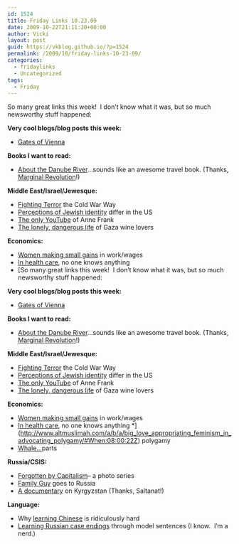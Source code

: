 ```yaml
---
id: 1524
title: Friday Links 10.23.09
date: 2009-10-22T21:11:20+00:00
author: Vicki
layout: post
guid: https://vkblog.github.io/?p=1524
permalink: /2009/10/friday-links-10-23-09/
categories:
  - fridaylinks
  - Uncategorized
tags:
  - Friday
---
```

So many great links this week!  I don&#8217;t know what it was, but so much newsworthy stuff happened:

**Very cool blogs/blog posts this week:**

  * [Gates of Vienna](http://gatesofvienna.blogspot.com/)

**Books I want to read:**

  * [About the Danube River](http://www.amazon.com/Danube-FSG-Classics-Claudio-Magris/dp/0374522456/ref=sr_1_1?ie=UTF8&s=books&qid=1255477221&sr=1-1/marginalrevol-20)&#8230;sounds like an awesome travel book. (Thanks, [Marginal Revolution](http://www.marginalrevolution.com)!)

**Middle East/Israel/Jewesque:**

  * [Fighting Terror](http://www.foreignpolicy.com/articles/2009/10/14/winning_hearts_and_minds_the_cold_war_way) the Cold War Way
  * [Perceptions of Jewish identity](http://www.ynetnews.com/articles/0,7340,L-3791863,00.html) differ in the US
  * [The only YouTube](http://www.thesmartset.com/article/article10200901.aspx) of Anne Frank
  * [The lonely, dangerous life](http://www.google.com/hostednews/afp/article/ALeqM5gaMx4IRnsrj109iDNlKZvcWQVRtA) of Gaza wine lovers

**Economics:**

  * [Women making small gains](http://jezebel.com/5384826/bringing-home-the-bacon-women-making-small-gains-in-work-wages) in work/wages
  * [In health care](http://reason.com/archives/2009/10/20/health-care-nihilism), no one knows anything
  * [So many great links this week!  I don&#8217;t know what it was, but so much newsworthy stuff happened:

**Very cool blogs/blog posts this week:**

  * [Gates of Vienna](http://gatesofvienna.blogspot.com/)

**Books I want to read:**

  * [About the Danube River](http://www.amazon.com/Danube-FSG-Classics-Claudio-Magris/dp/0374522456/ref=sr_1_1?ie=UTF8&s=books&qid=1255477221&sr=1-1/marginalrevol-20)&#8230;sounds like an awesome travel book. (Thanks, [Marginal Revolution](http://www.marginalrevolution.com)!)

**Middle East/Israel/Jewesque:**

  * [Fighting Terror](http://www.foreignpolicy.com/articles/2009/10/14/winning_hearts_and_minds_the_cold_war_way) the Cold War Way
  * [Perceptions of Jewish identity](http://www.ynetnews.com/articles/0,7340,L-3791863,00.html) differ in the US
  * [The only YouTube](http://www.thesmartset.com/article/article10200901.aspx) of Anne Frank
  * [The lonely, dangerous life](http://www.google.com/hostednews/afp/article/ALeqM5gaMx4IRnsrj109iDNlKZvcWQVRtA) of Gaza wine lovers

**Economics:**

  * [Women making small gains](http://jezebel.com/5384826/bringing-home-the-bacon-women-making-small-gains-in-work-wages) in work/wages
  * [In health care](http://reason.com/archives/2009/10/20/health-care-nihilism), no one knows anything
  *](http://www.altmuslimah.com/a/b/a/big_love_appropriating_feminism_in_advocating_polygamy/#When:08:00:22Z) polygamy
  * [Whale&#8230;](http://www.marginalrevolution.com/marginalrevolution/2009/10/russian-markets-in-everything.html)parts

**Russia/CSIS:**

  *  [Forgotten by Capitalism](http://designmind.frogdesign.com/articles/power/forgotten-by-capitalism.html?#/images/dm/dm10_forgotten_by_capitalism_slide_4.jpg)&#8211; a photo series
  * [Family Guy](http://www.robertamsterdam.com/2009/10/the_family_guy_goes_to_russia.htm) goes to Russia
  * [A documentary](http://www.eurasianet.org/departments/insightb/articles/eav101609b.shtml) on Kyrgyzstan (Thanks, Saltanat!)

**Language:**

  * Why [learning Chinese](http://www.pinyin.info/readings/texts/moser.html) is ridiculously hard
  * [Learning Russian case endings](http://http://citeseerx.ist.psu.edu/viewdoc/download?doi=10.1.1.89.1907&rep=rep1&type=pdf) through model sentences (I know.  I&#8217;m a nerd.)